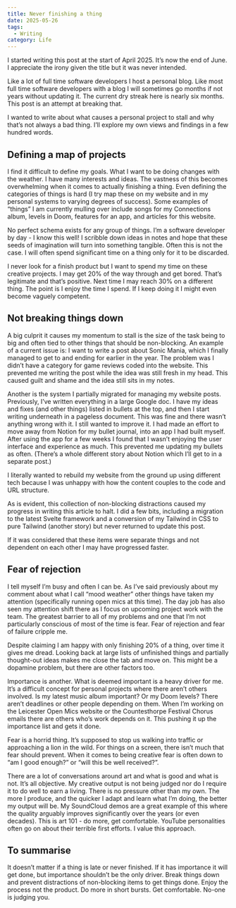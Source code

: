 ```yaml
---
title: Never finishing a thing
date: 2025-05-26
tags:
  - Writing
category: Life
---
```

I started writing this post at the start of April 2025. It’s now the end of June. I appreciate the irony given the title but it was never intended.

Like a lot of full time software developers I host a personal blog. Like most full time software developers with a blog I will sometimes go months if not years without updating it. The current dry streak here is nearly six months. This post is an attempt at breaking that.

I wanted to write about what causes a personal project to stall and why that’s not always a bad thing. I’ll explore my own views and findings in a few hundred words.

## Defining a map of projects

I find it difficult to define my goals. What I want to be doing changes with the weather. I have many interests and ideas. The vastness of this becomes overwhelming when it comes to actually finishing a thing. Even defining the categories of things is hard (I try map these on my website and in my personal systems to varying degrees of success). Some examples of “things” I am currently mulling over include songs for my Connections album, levels in Doom, features for an app, and articles for this website.

No perfect schema exists for any group of things. I’m a software developer by day - I know this well! I scribble down ideas in notes and hope that these seeds of imagination will turn into something tangible. Often this is not the case. I will often spend significant time on a thing only for it to be discarded.

I never look for a finish product but I want to spend my time on these creative projects. I may get 20% of the way through and get bored. That’s legitimate and that’s positive. Next time I may reach 30% on a different thing. The point is I enjoy the time I spend. If I keep doing it I might even become vaguely competent.

## Not breaking things down

A big culprit it causes my momentum to stall is the size of the task being to big and often tied to other things that should be non-blocking. An example of a current issue is: I want to write a post about Sonic Mania, which I finally managed to get to and ending for earlier in the year. The problem was I didn’t have a category for game reviews coded into the website. This prevented me writing the post while the idea was still fresh in my head. This caused guilt and shame and the idea still sits in my notes.

Another is the system I partially migrated for managing my website posts. Previously, I’ve written everything in a large Google doc. I have my ideas and fixes (and other things) listed in bullets at the top, and then I start writing underneath in a pageless document. This was fine and there wasn’t anything wrong with it. I still wanted to improve it. I had made an effort to move away from Notion for my bullet journal, into an app I had built myself. After using the app for a few weeks I found that I wasn’t enjoying the user interface and experience as much. This prevented me updating my bullets as often. (There’s a whole different story about Notion which I’ll get to in a separate post.)

I literally wanted to rebuild my website from the ground up using different tech because I was unhappy with how the content couples to the code and URL structure.

As is evident, this collection of non-blocking distractions caused my progress in writing this article to halt. I did a few bits, including a migration to the latest Svelte framework and a conversion of my Tailwind in CSS to pure Tailwind (another story) but never returned to update this post.

If it was considered that these items were separate things and not dependent on each other I may have progressed faster.

## Fear of rejection

I tell myself I’m busy and often I can be. As I’ve said previously about my comment about what I call “mood weather” other things have taken my attention (specifically running open mics at this time). The day job has also seen my attention shift there as I focus on upcoming project work with the team. The greatest barrier to all of my problems and one that I’m not particularly conscious of most of the time is fear. Fear of rejection and fear of failure cripple me.

Despite claiming I am happy with only finishing 20% of a thing, over time it gives me dread. Looking back at large lists of unfinished things and partially thought-out ideas makes me close the tab and move on. This might be a dopamine problem, but there are other factors too.

Importance is another. What is deemed important is a heavy driver for me. It’s a difficult concept for personal projects where there aren’t others involved. Is my latest music album important? Or my Doom levels? There aren’t deadlines or other people depending on them. When I’m working on the Leicester Open Mics website or the Countesthorpe Festival Chorus emails there are others who’s work depends on it. This pushing it up the importance list and gets it done.

Fear is a horrid thing. It’s supposed to stop us walking into traffic or approaching a lion in the wild. For things on a screen, there isn’t much that fear should prevent. When it comes to being creative fear is often down to “am I good enough?” or “will this be well received?”.

There are a lot of conversations around art and what is good and what is not. It’s all objective. My creative output is not being judged nor do I require it to do well to earn a living. There is no pressure other than my own. The more I produce, and the quicker I adapt and learn what I’m doing, the better my output will be. My SoundCloud demos are a great example of this where the quality arguably improves significantly over the years (or even decades). This is art 101 - do more, get comfortable. YouTube personalities often go on about their terrible first efforts. I value this approach.

## To summarise

It doesn’t matter if a thing is late or never finished. If it has importance it will get done, but importance shouldn’t be the only driver. Break things down and prevent distractions of non-blocking items to get things done. Enjoy the process not the product. Do more in short bursts. Get comfortable. No-one is judging you.
